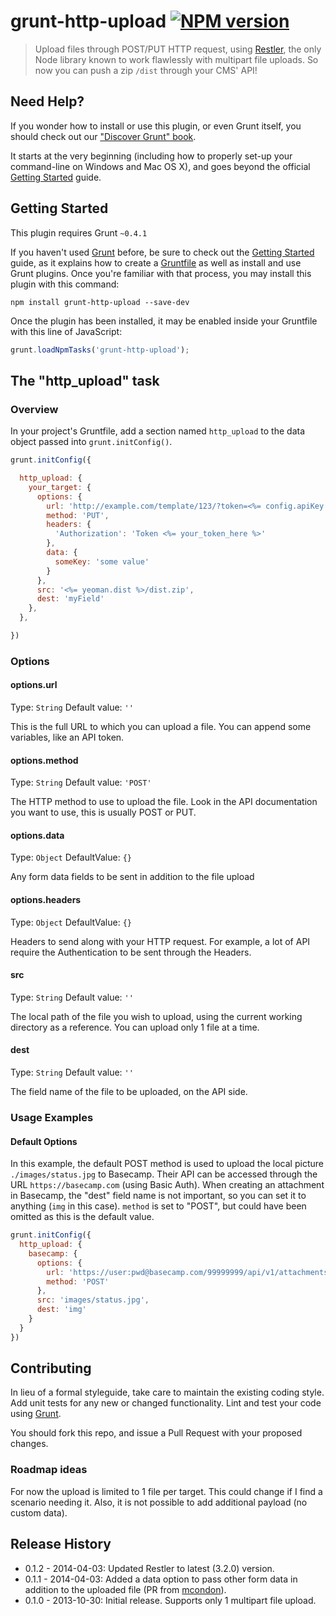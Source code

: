 # grunt-http-upload [![NPM version](https://badge.fury.io/js/grunt-http-upload.png)](http://badge.fury.io/js/grunt-http-upload)

> Upload files through POST/PUT HTTP request, using [Restler](https://github.com/danwrong/restler), the only Node library known to work flawlessly with multipart file uploads.
So now you can push a zip `/dist` through your CMS' API!

## Need Help?
If you wonder how to install or use this plugin, or even Grunt itself, you should check out our ["Discover Grunt" book](http://www.discovergrunt.com).

It starts at the very beginning (including how to properly set-up your command-line on Windows and Mac OS X), and goes beyond the official [Getting Started](http://gruntjs.com/getting-started) guide.

## Getting Started
This plugin requires Grunt `~0.4.1`

If you haven't used [Grunt](http://gruntjs.com/) before, be sure to check out the [Getting Started](http://gruntjs.com/getting-started) guide, as it explains how to create a [Gruntfile](http://gruntjs.com/sample-gruntfile) as well as install and use Grunt plugins. Once you're familiar with that process, you may install this plugin with this command:

```shell
npm install grunt-http-upload --save-dev
```

Once the plugin has been installed, it may be enabled inside your Gruntfile with this line of JavaScript:

```js
grunt.loadNpmTasks('grunt-http-upload');
```

## The "http_upload" task

### Overview
In your project's Gruntfile, add a section named `http_upload` to the data object passed into `grunt.initConfig()`.

```js
grunt.initConfig({

  http_upload: {
    your_target: {
      options: {
        url: 'http://example.com/template/123/?token=<%= config.apiKey %>',
        method: 'PUT',
        headers: {
          'Authorization': 'Token <%= your_token_here %>'
        },
        data: {
          someKey: 'some value'
        }
      },
      src: '<%= yeoman.dist %>/dist.zip',
      dest: 'myField'
    },
  },

})
```

### Options

#### options.url
Type: `String`
Default value: `''`

This is the full URL to which you can upload a file.
You can append some variables, like an API token.

#### options.method
Type: `String`
Default value: `'POST'`

The HTTP method to use to upload the file.
Look in the API documentation you want to use, this is usually POST or PUT.

#### options.data
Type: `Object`
DefaultValue: `{}`

Any form data fields to be sent in addition to the file upload

#### options.headers
Type: `Object`
DefaultValue: `{}`

Headers to send along with your HTTP request. For example, a lot of API require the Authentication to be sent through the Headers.

#### src
Type: `String`
Default value: `''`

The local path of the file you wish to upload, using the current working directory as a reference.
You can upload only 1 file at a time.

#### dest
Type: `String`
Default value: `''`

The field name of the file to be uploaded, on the API side.

### Usage Examples

#### Default Options
In this example, the default POST method is used to upload the local picture `./images/status.jpg` to Basecamp. Their API can be accessed through the URL `https://basecamp.com` (using Basic Auth). When creating an attachment in Basecamp, the "dest" field name is not important, so you can set it to anything (`img` in this case).
`method` is set to "POST", but could have been omitted as this is the default value.

```js
grunt.initConfig({
  http_upload: {
    basecamp: {
      options: {
        url: 'https://user:pwd@basecamp.com/99999999/api/v1/attachments.json',
        method: 'POST'
      },
      src: 'images/status.jpg',
      dest: 'img'
    }
  }
})
```

## Contributing
In lieu of a formal styleguide, take care to maintain the existing coding style. Add unit tests for any new or changed functionality. Lint and test your code using [Grunt](http://gruntjs.com/).

You should fork this repo, and issue a Pull Request with your proposed changes.

### Roadmap ideas
For now the upload is limited to 1 file per target. This could change if I find a scenario needing it.
Also, it is not possible to add additional payload (no custom data).

## Release History
- 0.1.2 - 2014-04-03: Updated Restler to latest (3.2.0) version.
- 0.1.1 - 2014-04-03: Added a data option to pass other form data in addition to the uploaded file (PR from [mcondon](http://github.com/mcondon)).
- 0.1.0 - 2013-10-30: Initial release. Supports only 1 multipart file upload.
